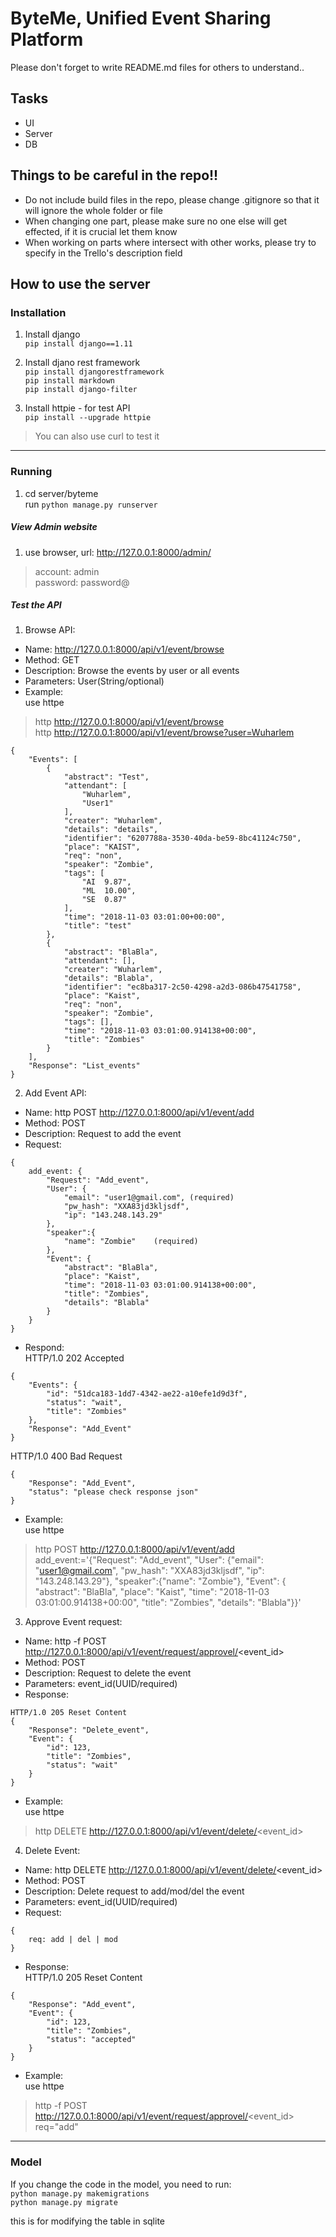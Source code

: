 # ByteMe, Unified Event Sharing Platform

Please don't forget to write README.md files for others to understand..


## Tasks

* UI
* Server
* DB


## Things to be careful in the repo!!

* Do not include build files in the repo, please change .gitignore so that it will ignore the whole folder or file
* When changing one part, please make sure no one else will get effected, if it is crucial let them know
* When working on parts where intersect with other works, please try to specify in the Trello's description field



## How to use the server
### Installation
1. Install django   
`pip install django==1.11`    

2. Install djano rest framework   
`pip install djangorestframework`   
`pip install markdown`    
`pip install django-filter`   

3. Install httpie - for test API    
`pip install --upgrade httpie`    
> You can also use curl to test it    
-----   

### Running
1. cd server/byteme   
run `python manage.py runserver`    

##### View Admin website
1. use browser, url: http://127.0.0.1:8000/admin/   
> account:  admin   
> password: password@   

##### Test the API

1. Browse API:
- Name: http://127.0.0.1:8000/api/v1/event/browse   
- Method: GET   
- Description: Browse the events by user or all events    
- Parameters: User(String/optional)   
- Example:      
use httpe   
> http http://127.0.0.1:8000/api/v1/event/browse   
> http http://127.0.0.1:8000/api/v1/event/browse?user=Wuharlem   
```
{
    "Events": [
        {
            "abstract": "Test",
            "attendant": [
                "Wuharlem",
                "User1"
            ],
            "creater": "Wuharlem",
            "details": "details",
            "identifier": "6207788a-3530-40da-be59-8bc41124c750",
            "place": "KAIST",
            "req": "non",
            "speaker": "Zombie",
            "tags": [
                "AI  9.87",
                "ML  10.00",
                "SE  0.87"
            ],
            "time": "2018-11-03 03:01:00+00:00",
            "title": "test"
        },
        {
            "abstract": "BlaBla",
            "attendant": [],
            "creater": "Wuharlem",
            "details": "Blabla",
            "identifier": "ec8ba317-2c50-4298-a2d3-086b47541758",
            "place": "Kaist",
            "req": "non",
            "speaker": "Zombie",
            "tags": [],
            "time": "2018-11-03 03:01:00.914138+00:00",
            "title": "Zombies"
        }
    ],
    "Response": "List_events"
}
```
2. Add Event API:
- Name: http POST http://127.0.0.1:8000/api/v1/event/add
- Method: POST
- Description: Request to add the event
- Request:  
```
{   
    add_event: {    
        "Request": "Add_event",     
        "User": {   
            "email": "user1@gmail.com", (required)        
            "pw_hash": "XXA83jd3kljsdf",    
            "ip": "143.248.143.29"  
        },      
        "speaker":{     
            "name": "Zombie"    (required)
        },      
        "Event": {      
            "abstract": "BlaBla",       
            "place": "Kaist",       
            "time": "2018-11-03 03:01:00.914138+00:00",         
            "title": "Zombies",         
            "details": "Blabla"     
        }       
    }       
}       
```
- Respond:      
HTTP/1.0 202 Accepted  
```
{       
    "Events": {     
        "id": "51dca183-1dd7-4342-ae22-a10efe1d9d3f",       
        "status": "wait",       
        "title": "Zombies"      
    },      
    "Response": "Add_Event"     
}           
```
HTTP/1.0 400 Bad Request                
```
{       
    "Response": "Add_Event",        
    "status": "please check response json"      
}       
```
- Example:      
use httpe   
> http POST http://127.0.0.1:8000/api/v1/event/add add_event:='{"Request": "Add_event", "User": {"email": "user1@gmail.com", "pw_hash": "XXA83jd3kljsdf", "ip": "143.248.143.29"}, "speaker":{"name": "Zombie"}, "Event": { "abstract": "BlaBla", "place": "Kaist", "time": "2018-11-03 03:01:00.914138+00:00", "title": "Zombies", "details": "Blabla"}}'  

3. Approve Event request:       
- Name: http -f POST http://127.0.0.1:8000/api/v1/event/request/approvel/<event_id>
- Method: POST
- Description: Request to delete the event
- Parameters: event_id(UUID/required) 
- Response:     
```
HTTP/1.0 205 Reset Content  
{       
    "Response": "Delete_event",        
    "Event": {      
        "id": 123,      
        "title": "Zombies",     
        "status": "wait"             
    }                   
}           
```
- Example:            
use httpe             
> http DELETE http://127.0.0.1:8000/api/v1/event/delete/<event_id> 

4. Delete Event:       
- Name: http DELETE http://127.0.0.1:8000/api/v1/event/delete/<event_id>
- Method: POST
- Description: Delete request to add/mod/del the event
- Parameters: event_id(UUID/required) 
- Request:    
```
{
    req: add | del | mod
}
```
- Response:     
HTTP/1.0 205 Reset Content  
```
{       
    "Response": "Add_event",        
    "Event": {      
        "id": 123,      
        "title": "Zombies",     
        "status": "accepted"        
    }           
}
```

- Example:      
use httpe       
> http -f POST http://127.0.0.1:8000/api/v1/event/request/approvel/<event_id> req="add"


-----
### Model
If you change the code in the model, you need to run:   
`python manage.py makemigrations`   
`python manage.py migrate`    
    
this is for modifying the table in sqlite   
